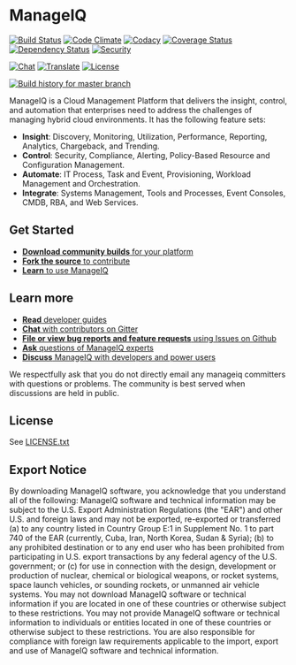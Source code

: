 # ManageIQ

[![Build Status](https://travis-ci.org/ManageIQ/manageiq.svg)](https://travis-ci.org/ManageIQ/manageiq)
[![Code Climate](https://codeclimate.com/github/ManageIQ/manageiq/badges/gpa.svg)](https://codeclimate.com/github/ManageIQ/manageiq)
[![Codacy](https://api.codacy.com/project/badge/grade/9ffce48ccb924020ae8f9e698048e9a4)](https://www.codacy.com/app/ManageIQ/manageiq)
[![Coverage Status](https://coveralls.io/repos/ManageIQ/manageiq/badge.svg?branch=master&service=github)](https://coveralls.io/github/ManageIQ/manageiq?branch=master)
[![Dependency Status](https://gemnasium.com/ManageIQ/manageiq.svg)](https://gemnasium.com/ManageIQ/manageiq)
[![Security](https://hakiri.io/github/ManageIQ/manageiq/master.svg)](https://hakiri.io/github/ManageIQ/manageiq/master)

[![Chat](https://badges.gitter.im/Join%20Chat.svg)](https://gitter.im/ManageIQ/manageiq?utm_source=badge&utm_medium=badge&utm_campaign=pr-badge&utm_content=badge)
[![Translate](https://img.shields.io/badge/translate-zanata-blue.svg)](https://translate.zanata.org/zanata/project/view/manageiq)
[![License](http://img.shields.io/badge/license-APACHE2-blue.svg)](https://www.apache.org/licenses/LICENSE-2.0.html)


[![Build history for master branch](https://buildstats.info/travisci/chart/ManageIQ/manageiq?branch=master&buildCount=50)](https://travis-ci.org/ManageIQ/manageiq/branches)

ManageIQ is a Cloud Management Platform that delivers the insight, control, and
automation that enterprises need to address the challenges of managing hybrid
cloud environments.  It has the following feature sets:

* **Insight**: Discovery, Monitoring, Utilization, Performance, Reporting, Analytics, Chargeback, and Trending.
* **Control**: Security, Compliance, Alerting, Policy-Based Resource and Configuration Management.
* **Automate**: IT Process, Task and Event, Provisioning, Workload Management and Orchestration.
* **Integrate**: Systems Management, Tools and Processes, Event Consoles, CMDB, RBA, and Web Services.

## Get Started

*  [**Download community builds** for your platform](http://manageiq.org/download/)
*  [**Fork the source** to contribute](https://github.com/ManageIQ/manageiq)
*  [**Learn** to use ManageIQ](https://www.youtube.com/user/ManageIQVideo)

## Learn more

*  [**Read** developer guides](https://github.com/ManageiQ/guides)
*  [**Chat** with contributors on Gitter](https://gitter.im/ManageIQ/manageiq)
*  [**File or view bug reports and feature requests** using Issues on Github](https://github.com/ManageIQ/manageiq/issues?state=open)
*  [**Ask** questions of ManageIQ experts](http://talk.manageiq.org/)
*  [**Discuss** ManageIQ with developers and power users](http://talk.manageiq.org/)

We respectfully ask that you do not directly email any manageiq committers with
questions or problems. The community is best served when discussions are held in
public.

## License

See [LICENSE.txt](LICENSE.txt)

## Export Notice

By downloading ManageIQ software, you acknowledge that you understand all of the
following: ManageIQ software and technical information may be subject to the
U.S. Export Administration Regulations (the "EAR") and other U.S. and foreign
laws and may not be exported, re-exported or transferred (a) to any country
listed in Country Group E:1 in Supplement No. 1 to part 740 of the EAR
(currently, Cuba, Iran, North Korea, Sudan & Syria); (b) to any prohibited
destination or to any end user who has been prohibited from participating in
U.S. export transactions by any federal agency of the U.S. government; or (c)
for use in connection with the design, development or production of nuclear,
chemical or biological weapons, or rocket systems, space launch vehicles, or
sounding rockets, or unmanned air vehicle systems. You may not download ManageIQ
software or technical information if you are located in one of these countries
or otherwise subject to these restrictions. You may not provide ManageIQ
software or technical information to individuals or entities located in one of
these countries or otherwise subject to these restrictions. You are also
responsible for compliance with foreign law requirements applicable to the
import, export and use of ManageIQ software and technical information.
